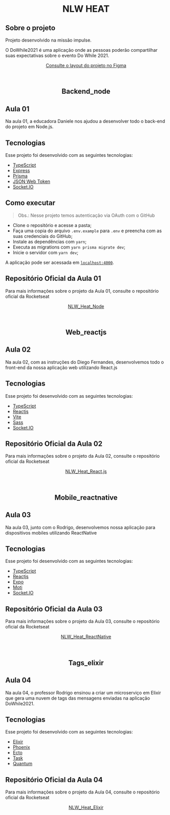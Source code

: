 <h1 align="center"> NLW HEAT </h1>
<h2> Sobre o projeto </h2>
<p>Projeto desenvolvido na missão impulse.</p>
<p>O DoWhile2021 é uma aplicação onde as pessoas poderão compartilhar suas expectativas sobre o evento Do While 2021.</p>
<p align="center" >
  <a href="https://www.figma.com/community/file/1031699316177416916">Consulte o layout do projeto no Figma</a>
</p>
</br>
<h2 align="center"> Backend_node </h2>

## Aula 01
<p>Na aula 01, a educadora Daniele nos ajudou a desenvolver todo o back-end do projeto em Node.js.</p>

## Tecnologias

Esse projeto foi desenvolvido com as seguintes tecnologias:

- [TypeScript](https://www.typescriptlang.org/)
- [Express](https://expressjs.com/pt-br/)
- [Prisma](https://www.prisma.io/)
- [JSON Web Token](https://jwt.io/)
- [Socket.IO](https://socket.io/)

## Como executar

> Obs.: Nesse projeto temos autenticação via OAuth com o GitHub
- Clone o repositório e acesse a pasta;
- Faça uma copia do arquivo `.env.example` para `.env` e preencha com as suas credenciais do GitHub;
- Instale as dependências com `yarn`;
- Executa as migrations com `yarn prisma migrate dev`;
- Inicie o servidor com `yarn dev`;

A aplicação pode ser acessada em [`localhost:4000`](http://localhost:4000).

## Repositório Oficial da Aula 01
<p>Para mais informações sobre o projeto da Aula 01, consulte o repositório oficial da Rocketseat</p>
<p align="center" >
  <a href="https://github.com/rocketseat-education/nlw-heat-node">NLW_Heat_Node</a>
</p>
</br>
<h2 align="center"> Web_reactjs </h2>

## Aula 02
<p>Na aula 02, com as instruções do Diego Fernandes, desenvolvemos todo o front-end da nossa aplicação web utilizando React.js</p>

## Tecnologias

Esse projeto foi desenvolvido com as seguintes tecnologias:

- [TypeScript](https://www.typescriptlang.org/)
- [Reactjs](https://pt-br.reactjs.org/)
- [Vite](https://vitejs.dev/)
- [Sass](https://sass-lang.com/)
- [Socket.IO](https://socket.io/)


## Repositório Oficial da Aula 02
<p>Para mais informações sobre o projeto da Aula 02, consulte o repositório oficial da Rocketseat</p>
<p align="center" >
  <a href="https://github.com/rocketseat-education/nlw-heat-web">NLW_Heat_React.js</a>
</p>
</br>
<h2 align="center"> Mobile_reactnative </h2>

## Aula 03
<p>Na aula 03, junto com o Rodrigo, desenvolvemos nossa aplicação para dispositivos mobiles utilizando ReactNative</p>

## Tecnologias

Esse projeto foi desenvolvido com as seguintes tecnologias:

- [TypeScript](https://www.typescriptlang.org/)
- [Reactjs](https://pt-br.reactjs.org/)
- [Expo](https://expo.dev/)
- [Moti](https://moti.fyi/)
- [Socket.IO](https://socket.io/)


## Repositório Oficial da Aula 03
<p>Para mais informações sobre o projeto da Aula 03, consulte o repositório oficial da Rocketseat</p>
<p align="center" >
  <a href="https://github.com/rocketseat-education/nlw-heat-reactnative">NLW_Heat_ReactNative</a>
</p>

</br>
<h2 align="center"> Tags_elixir </h2>

## Aula 04
<p>Na aula 04, o professor Rodrigo ensinou a criar um microserviço em Elixir que gera uma nuvem de tags das mensagens enviadas na aplicação DoWhile2021.</p>

## Tecnologias

Esse projeto foi desenvolvido com as seguintes tecnologias:

- [Elixir](https://elixir-lang.org/)
- [Phoenix](https://www.phoenixframework.org/)
- [Ecto](https://hexdocs.pm/ecto/Ecto.html)
- [Task](https://hexdocs.pm/elixir/1.12/Task.html/)
- [Quantum](https://github.com/quantum-elixir/quantum-core)

## Repositório Oficial da Aula 04
<p>Para mais informações sobre o projeto da Aula 04, consulte o repositório oficial da Rocketseat</p>
<p align="center" >
  <a href="https://github.com/rocketseat-education/nlw-heat-elixir">NLW_Heat_Elixir</a>
</p>
